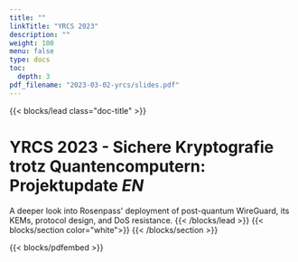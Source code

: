 ```yaml
---
title: ""
linkTitle: "YRCS 2023"
description: ""
weight: 100
menu: false
type: docs
toc:
  depth: 3
pdf_filename: "2023-03-02-yrcs/slides.pdf"
---
```

{{< blocks/lead class="doc-title" >}}
# YRCS 2023 - Sichere Kryptografie trotz Quantencomputern: Projektupdate  <i class="fa-regular fa-language h6 text-light"> EN </i> 

A deeper look into Rosenpass' deployment of post-quantum WireGuard, its KEMs, protocol design, and DoS resistance.
{{< /blocks/lead >}}
{{< blocks/section color="white">}}
{{< /blocks/section >}}

{{< blocks/pdfembed >}}
